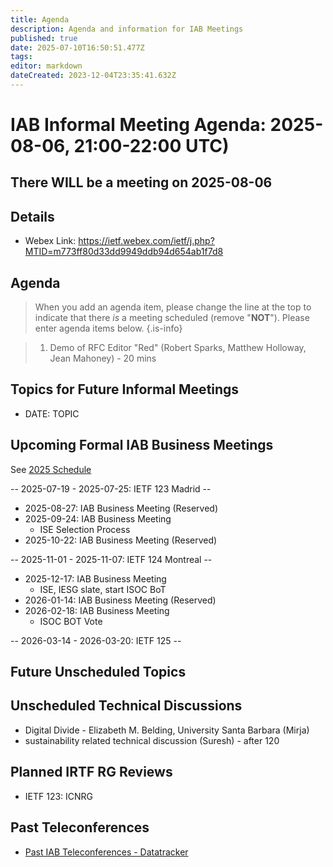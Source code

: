 ```yaml
---
title: Agenda
description: Agenda and information for IAB Meetings
published: true
date: 2025-07-10T16:50:51.477Z
tags: 
editor: markdown
dateCreated: 2023-12-04T23:35:41.632Z
---
```


# IAB Informal Meeting Agenda: 2025-08-06, 21:00-22:00 UTC)

## There WILL be a meeting on 2025-08-06

## Details

* Webex Link: https://ietf.webex.com/ietf/j.php?MTID=m773ff80d33dd9949ddb94d654ab1f7d8

## Agenda

> When you add an agenda item, please change the line at the top to indicate that there *is* a meeting scheduled (remove "**NOT**"). Please enter agenda items below.
{.is-info}

> 1. Demo of RFC Editor "Red" (Robert Sparks, Matthew Holloway, Jean Mahoney) - 20 mins


## Topics for Future Informal Meetings

- DATE: TOPIC


## Upcoming Formal IAB Business Meetings

See [2025 Schedule](https://wiki.ietf.org/group/iab/2025_Schedule)

-- 2025-07-19 - 2025-07-25: IETF 123 Madrid --

- 2025-08-27: IAB Business Meeting (Reserved)
- 2025-09-24: IAB Business Meeting
    - ISE Selection Process
- 2025-10-22: IAB Business Meeting (Reserved)

-- 2025-11-01 - 2025-11-07: IETF 124 Montreal --

- 2025-12-17: IAB Business Meeting
    - ISE, IESG slate, start ISOC BoT
- 2026-01-14: IAB Business Meeting (Reserved)
- 2026-02-18: IAB Business Meeting 
    - ISOC BOT Vote
    
-- 2026-03-14 - 2026-03-20: IETF 125 --

## Future Unscheduled Topics 


## Unscheduled Technical Discussions

* Digital Divide - Elizabeth M. Belding, University Santa Barbara (Mirja)
* sustainability related technical discussion (Suresh) - after 120


## Planned IRTF RG Reviews 

* IETF 123: ICNRG

## Past Teleconferences 

* [Past IAB Teleconferences - Datatracker](https://datatracker.ietf.org/group/iab/meetings/)


<!--
### Alternate Zoom info:

* [Zoom link](https://ietf.zoom.us/j/2649121587?pwd=dVJXTHRoQ2RqeE5tY2huWFFDdTFpdz09)
* Passcode: 1234
-->
